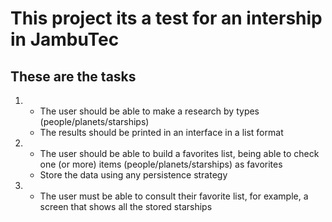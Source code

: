 <h1>This project its a test for an intership in JambuTec</h1>

<h2>These are the tasks</h2>

<ol>
  <li>
    <ul>
      <li>The user should be able to make a research by types (people/planets/starships)</li>
      <li>The results should be printed in an interface in a list format</li>
    </ul>
  </li>
  
  <li>
    <ul>
      <li>The user should be able to build a favorites list, being able to check one (or more) items (people/planets/starships) as favorites</li>
      <li>Store the data using any persistence strategy</li>
    </ul>
  </li> 
  
  <li>
    <ul>
      <li>The user must be able to consult their favorite list, for example, a screen that shows all the stored starships</li>
    </ul>
  </li>
</ol>


